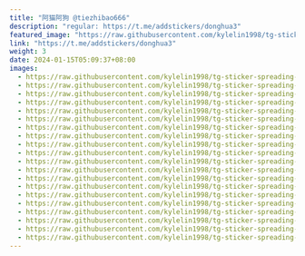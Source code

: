 ```yaml
---
title: "阿猫阿狗 @tiezhibao666"
description: "regular: https://t.me/addstickers/donghua3"
featured_image: "https://raw.githubusercontent.com/kylelin1998/tg-sticker-spreading-worldwide-images/main/img/e5e5ff3a-eeba-48a1-820c-f808896b3385.jpg"
link: "https://t.me/addstickers/donghua3"
weight: 3
date: 2024-01-15T05:09:37+08:00
images:
  - https://raw.githubusercontent.com/kylelin1998/tg-sticker-spreading-worldwide-images/main/img/e5e5ff3a-eeba-48a1-820c-f808896b3385.jpg
  - https://raw.githubusercontent.com/kylelin1998/tg-sticker-spreading-worldwide-images/main/img/52913b24-6b4d-4818-aae3-c204c0393cda.jpg
  - https://raw.githubusercontent.com/kylelin1998/tg-sticker-spreading-worldwide-images/main/img/83c952f7-9d40-40df-b51c-323ff5111fce.jpg
  - https://raw.githubusercontent.com/kylelin1998/tg-sticker-spreading-worldwide-images/main/img/10622621-56ad-4af0-b3c6-c1a089dd909e.jpg
  - https://raw.githubusercontent.com/kylelin1998/tg-sticker-spreading-worldwide-images/main/img/a8413e93-ebc2-495f-922d-105311ee8e33.jpg
  - https://raw.githubusercontent.com/kylelin1998/tg-sticker-spreading-worldwide-images/main/img/436a40a4-0371-4f02-8aa5-c045dbc0be48.jpg
  - https://raw.githubusercontent.com/kylelin1998/tg-sticker-spreading-worldwide-images/main/img/e7953ebb-9436-475e-b9af-4d087403d671.jpg
  - https://raw.githubusercontent.com/kylelin1998/tg-sticker-spreading-worldwide-images/main/img/a2c45b20-7ae2-4491-a699-8d2a3f27212d.jpg
  - https://raw.githubusercontent.com/kylelin1998/tg-sticker-spreading-worldwide-images/main/img/70a5ed24-6343-492f-a901-6ba31da44621.jpg
  - https://raw.githubusercontent.com/kylelin1998/tg-sticker-spreading-worldwide-images/main/img/77060fe2-6f15-40dc-99db-2aa0bbaf72ee.jpg
  - https://raw.githubusercontent.com/kylelin1998/tg-sticker-spreading-worldwide-images/main/img/93c08b53-321e-4596-b1dd-b8b7e5523290.jpg
  - https://raw.githubusercontent.com/kylelin1998/tg-sticker-spreading-worldwide-images/main/img/5adb9bf6-dbae-4734-8d27-52913ee0f422.jpg
  - https://raw.githubusercontent.com/kylelin1998/tg-sticker-spreading-worldwide-images/main/img/2b96ea0b-f5b0-4b36-9bd6-8a16ab0d4c58.jpg
  - https://raw.githubusercontent.com/kylelin1998/tg-sticker-spreading-worldwide-images/main/img/90fdbb17-bace-4bb6-bcb3-8330344b2411.jpg
  - https://raw.githubusercontent.com/kylelin1998/tg-sticker-spreading-worldwide-images/main/img/0f91d165-e3ab-4007-9dc2-0fe77f3c0e68.jpg
  - https://raw.githubusercontent.com/kylelin1998/tg-sticker-spreading-worldwide-images/main/img/d0eccb00-7aa7-498e-9bfe-8e61709b7188.jpg
  - https://raw.githubusercontent.com/kylelin1998/tg-sticker-spreading-worldwide-images/main/img/6a54d194-63ad-4fcb-9acd-89f763ac519b.jpg
  - https://raw.githubusercontent.com/kylelin1998/tg-sticker-spreading-worldwide-images/main/img/fc033ec7-9b4e-427a-83c8-3ae3c00026c6.jpg
  - https://raw.githubusercontent.com/kylelin1998/tg-sticker-spreading-worldwide-images/main/img/2fae0be5-96fa-4026-95e3-535e218810d7.jpg
  - https://raw.githubusercontent.com/kylelin1998/tg-sticker-spreading-worldwide-images/main/img/90e7f976-12fd-434a-b597-820db3559202.jpg
---
```


